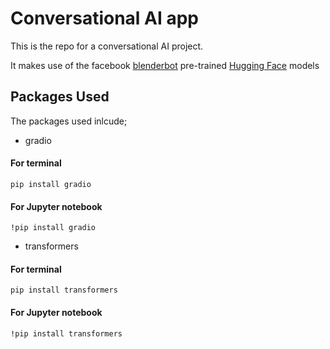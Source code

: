 # Conversational AI app
This is the repo for a conversational AI project.

It makes use of the facebook [blenderbot](https://ai.facebook.com/blog/blender-bot-2-an-open-source-chatbot-that-builds-long-term-memory-and-searches-the-internet/)  pre-trained [Hugging Face](https://huggingface.co/) models

## Packages Used
The packages used inlcude;

- gradio
#### For terminal
`pip install gradio`

#### For Jupyter notebook
`!pip install gradio`

- transformers
#### For terminal
`pip install transformers`

#### For Jupyter notebook
`!pip install transformers`
